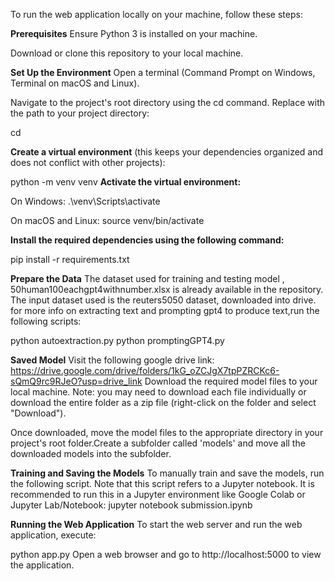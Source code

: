To run the web application locally on your machine, follow these steps:

**Prerequisites**
Ensure Python 3 is installed on your machine.

Download or clone this repository to your local machine.

**Set Up the Environment**
Open a terminal (Command Prompt on Windows, Terminal on macOS and Linux).

Navigate to the project's root directory using the cd command. Replace <project-directory> with the path to your project directory:

cd <project-directory>

**Create a virtual environment** (this keeps your dependencies organized and does not conflict with other projects):

python -m venv venv
**Activate the virtual environment:**

On Windows:
.\venv\Scripts\activate

On macOS and Linux:
source venv/bin/activate

**Install the required dependencies using the following command:**

pip install -r requirements.txt

**Prepare the Data**
The dataset used for training and testing model , 50human100eachgpt4withnumber.xlsx is already available in the repository. 
The input dataset used is the reuters5050 dataset, downloaded into drive. for more info on extracting text and prompting gpt4 to produce text,run the following scripts:

python autoextraction.py
python promptingGPT4.py

**Saved Model**
Visit the following google drive link: https://drive.google.com/drive/folders/1kG_oZCJgX7tpPZRCKc6-sQmQ9rc9RJeO?usp=drive_link
Download the required model files to your local machine. Note: you may need to download each file individually or download the entire folder as a zip file (right-click on the folder and select "Download").

Once downloaded, move the model files to the appropriate directory in your project's root folder.Create a subfolder called 'models' and move all the downloaded models into the subfolder. 

**Training and Saving the Models**
To manually train and save the models, run the following script. Note that this script refers to a Jupyter notebook. It is recommended to run this in a Jupyter environment like Google Colab or Jupyter Lab/Notebook:
jupyter notebook submission.ipynb

**Running the Web Application**
To start the web server and run the web application, execute:

python app.py
Open a web browser and go to http://localhost:5000 to view the application.
